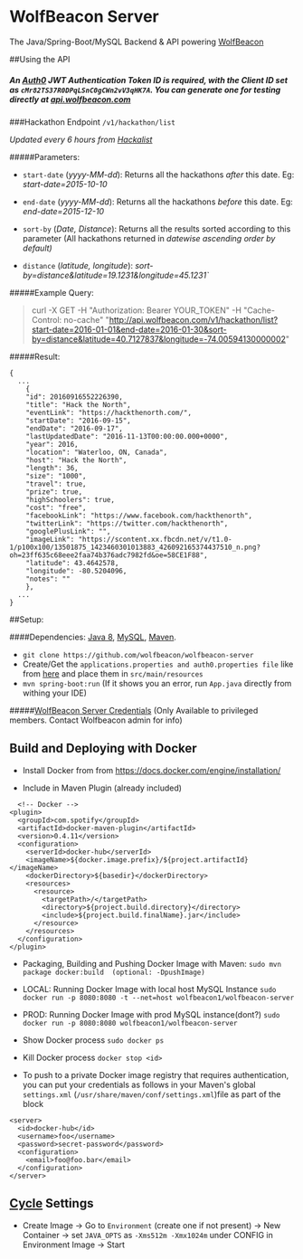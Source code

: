 # WolfBeacon Server

The Java/Spring-Boot/MySQL Backend & API powering [WolfBeacon](http://wolfbeacon.com)

##Using the API

##### An [Auth0](https://auth0.com) JWT Authentication Token ID is required, with the Client ID set as `cMr82TS37R0DPqLSnC0gCWn2vV3qHK7A`. You can generate one for testing directly at [api.wolfbeacon.com](api.wolfbeacon.com)

###Hackathon Endpoint
`/v1/hackathon/list`

*Updated every 6 hours from [Hackalist](www.hackalist.org)*

#####Parameters:
* `start-date` (*yyyy-MM-dd*): Returns all the hackathons *after* this date. Eg: *start-date=2015-10-10*

* `end-date` (*yyyy-MM-dd*): Returns all the hackathons *before* this date. Eg: *end-date=2015-12-10*

* `sort-by` (*Date, Distance*): Returns all the results sorted according to this parameter (All hackathons returned in *datewise ascending order by default)*

 * `distance` (*latitude, longitude*): *sort-by=distance&latitude=19.1231&longitude=45.1231`*

#####Example Query: 

> curl -X GET -H "Authorization: Bearer YOUR_TOKEN" -H "Cache-Control: no-cache" "http://api.wolfbeacon.com/v1/hackathon/list?start-date=2016-01-01&end-date=2016-01-30&sort-by=distance&latitude=40.7127837&longitude=-74.00594130000002"


#####Result:
```
{
  ...
    {
    "id": 20160916552226390,
    "title": "Hack the North",
    "eventLink": "https://hackthenorth.com/",
    "startDate": "2016-09-15",
    "endDate": "2016-09-17",
    "lastUpdatedDate": "2016-11-13T00:00:00.000+0000",
    "year": 2016,
    "location": "Waterloo, ON, Canada",
    "host": "Hack the North",
    "length": 36,
    "size": "1000",
    "travel": true,
    "prize": true,
    "highSchoolers": true,
    "cost": "free",
    "facebookLink": "https://www.facebook.com/hackthenorth",
    "twitterLink": "https://twitter.com/hackthenorth",
    "googlePlusLink": "",
    "imageLink": "https://scontent.xx.fbcdn.net/v/t1.0-1/p100x100/13501875_1423460301013883_426092165374437510_n.png?oh=23ff635c68eee2faa74b376adc7982fd&oe=58CE1F88",
    "latitude": 43.4642578,
    "longitude": -80.5204096,
    "notes": ""
    },
  ...
}
```


##Setup:

####Dependencies: [Java 8](https://www.java.com/en/download/), [MySQL](http://dev.mysql.com/doc/refman/5.7/en/installing.html), [Maven](https://maven.apache.org/download.cgi).

* `git clone https://github.com/wolfbeacon/wolfbeacon-server`
* Create/Get the `applications.properties and auth0.properties file` like from [here](https://auth0.com/docs/quickstart/backend/java-spring-security/00-intro) and place them in `src/main/resources`
* `mvn spring-boot:run` (If it shows you an error, run `App.java` directly from withing your IDE)


#####[WolfBeacon Server Credentials](https://www.dropbox.com/s/8hk1z0yg015dk9w/wolfbeacon-new-server-credentials.tar.gz?dl=0) (Only Available to privileged members. Contact Wolfbeacon admin for info)


## Build and Deploying with Docker

* Install Docker from from https://docs.docker.com/engine/installation/

* Include in Maven Plugin (already included)
```
  <!-- Docker -->
<plugin>
  <groupId>com.spotify</groupId>
  <artifactId>docker-maven-plugin</artifactId>
  <version>0.4.11</version>
  <configuration>
    <serverId>docker-hub</serverId>
    <imageName>${docker.image.prefix}/${project.artifactId}</imageName>
    <dockerDirectory>${basedir}</dockerDirectory>
    <resources>
      <resource>
        <targetPath>/</targetPath>
        <directory>${project.build.directory}</directory>
        <include>${project.build.finalName}.jar</include>
      </resource>
    </resources>
  </configuration>
</plugin>
```


* Packaging, Building and Pushing Docker Image with Maven:
    `sudo mvn package docker:build  (optional: -DpushImage)`

* LOCAL: Running Docker Image with local host MySQL Instance
    `sudo docker run -p 8080:8080 -t --net=host wolfbeacon1/wolfbeacon-server`

* PROD: Running Docker Image with prod MySQL instance(dont?)
    `sudo docker run -p 8080:8080 wolfbeacon1/wolfbeacon-server`

* Show Docker process
    `sudo docker ps`

* Kill Docker process
    `docker stop <id>`

* To push to a private Docker image registry that requires authentication, you can put your credentials as follows in your Maven's global `settings.xml` (`/usr/share/maven/conf/settings.xml`)file as part of the <servers></servers> block
```
<server>
  <id>docker-hub</id>
  <username>foo</username>
  <password>secret-password</password>
  <configuration>
    <email>foo@foo.bar</email>
  </configuration>
</server>
```

## [Cycle](https://cycle.io) Settings

* Create Image -> Go to `Environment` (create one if not present) -> New Container -> set `JAVA_OPTS` as `-Xms512m -Xmx1024m` under CONFIG in Environment Image -> Start
